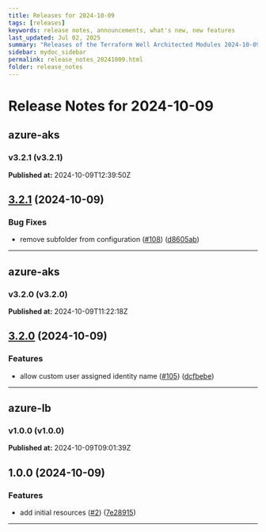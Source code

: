 ```yaml
---
title: Releases for 2024-10-09
tags: [releases]
keywords: release notes, announcements, what's new, new features
last_updated: Jul 02, 2025
summary: "Releases of the Terraform Well Architected Modules 2024-10-09"
sidebar: mydoc_sidebar
permalink: release_notes_20241009.html
folder: release_notes
---
```


# Release Notes for 2024-10-09

## azure-aks
### v3.2.1 (v3.2.1)
**Published at:** 2024-10-09T12:39:50Z

## [3.2.1](https://github.com/CloudNationHQ/terraform-azure-aks/compare/v3.2.0...v3.2.1) (2024-10-09)


### Bug Fixes

* remove subfolder from configuration ([#108](https://github.com/CloudNationHQ/terraform-azure-aks/issues/108)) ([d8605ab](https://github.com/CloudNationHQ/terraform-azure-aks/commit/d8605ab76c2bd90411291d3c86f41da7109ed2ef))

---

## azure-aks
### v3.2.0 (v3.2.0)
**Published at:** 2024-10-09T11:22:18Z

## [3.2.0](https://github.com/CloudNationHQ/terraform-azure-aks/compare/v3.1.1...v3.2.0) (2024-10-09)


### Features

* allow custom user assigned identity name ([#105](https://github.com/CloudNationHQ/terraform-azure-aks/issues/105)) ([dcfbebe](https://github.com/CloudNationHQ/terraform-azure-aks/commit/dcfbebee63578d934beecd8e80b828954618aa70))

---

## azure-lb
### v1.0.0 (v1.0.0)
**Published at:** 2024-10-09T09:01:39Z

## 1.0.0 (2024-10-09)


### Features

* add initial resources ([#2](https://github.com/CloudNationHQ/terraform-azure-lb/issues/2)) ([7e28915](https://github.com/CloudNationHQ/terraform-azure-lb/commit/7e28915dba90a0af36b5873f1ca25d6e2e8e7cc6))

---


